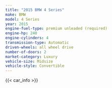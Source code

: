 ```yaml
---
title: "2015 BMW 4 Series"
make: BMW
model: 4 Series
year: 2015
engine-fuel-type: premium unleaded (required)
engine-hp: 240
engine-cylinders: 4
transmission-type: Automatic
driven-wheels: all wheel drive
number-of-doors: 2
market-category: Luxury
vehicle-size: Midsize
vehicle-style: Convertible
---
```


{{< car_info >}}
